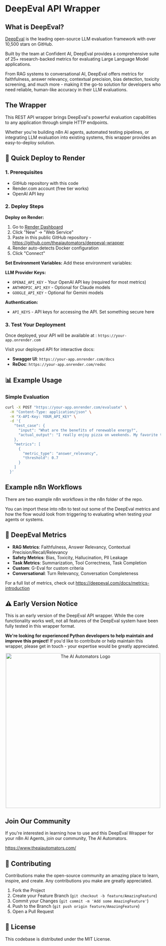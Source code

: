 # DeepEval API Wrapper

## What is DeepEval?

[DeepEval](https://github.com/confident-ai/deepeval) is the leading open-source LLM evaluation framework with over 10,500 stars on GitHub. 

Built by the team at Confident AI, DeepEval provides a comprehensive suite of 25+ research-backed metrics for evaluating Large Language Model applications. 

From RAG systems to conversational AI, DeepEval offers metrics for faithfulness, answer relevancy, contextual precision, bias detection, toxicity screening, and much more - making it the go-to solution for developers who need reliable, human-like accuracy in their LLM evaluations.

## The Wrapper

This REST API wrapper brings DeepEval's powerful evaluation capabilities to any application through simple HTTP endpoints. 

Whether you're building n8n AI agents, automated testing pipelines, or integrating LLM evaluation into existing systems, this wrapper provides an easy-to-deploy solution.

## 🚀 Quick Deploy to Render

### 1. Prerequisites
- GitHub repository with this code
- Render.com account (free tier works)
- OpenAI API key

### 2. Deploy Steps

**Deploy on Render:**
1. Go to [Render Dashboard](https://dashboard.render.com)
2. Click "New" → "Web Service"
3. Paste in this public GitHub repository - https://github.com/theaiautomators/deepeval-wrapper
4. Render auto-detects Docker configuration
5. Click "Connect"

**Set Environment Variables:**
Add these environment variables:

**LLM Provider Keys:**
- `OPENAI_API_KEY` - Your OpenAI API key (required for most metrics)
- `ANTHROPIC_API_KEY` - Optional for Claude models  
- `GOOGLE_API_KEY` - Optional for Gemini models

**Authentication:**
- `API_KEYS` - API keys for accessing the API. Set something secure here

### 3. Test Your Deployment

Once deployed, your API will be available at : `https://your-app.onrender.com`

Visit your deployed API for interactive docs:
- **Swagger UI**: `https://your-app.onrender.com/docs`
- **ReDoc**: `https://your-app.onrender.com/redoc`

## 📊 Example Usage

### Simple Evaluation

```bash
curl -X POST "https://your-app.onrender.com/evaluate" \
  -H "Content-Type: application/json" \
  -H "X-API-Key: YOUR_API_KEY" \
  -d '{
    "test_case": {
      "input": "What are the benefits of renewable energy?",
      "actual_output": "I really enjoy pizza on weekends. My favorite toppings are pepperoni and mushrooms."
    },
    "metrics": [
      {
        "metric_type": "answer_relevancy",
        "threshold": 0.7
      }
    ]
  }'
```
## Example n8n Workflows

There are two example n8n workflows in the n8n folder of the repo.

You can import these into n8n to test out some of the DeepEval metrics and how the flow would look from triggering to evaluating when testing your agents or systems.

## 🎯 DeepEval Metrics

- **RAG Metrics**: Faithfulness, Answer Relevancy, Contextual Precision/Recall/Relevancy
- **Safety Metrics**: Bias, Toxicity, Hallucination, PII Leakage  
- **Task Metrics**: Summarization, Tool Correctness, Task Completion
- **Custom**: G-Eval for custom criteria
- **Conversational**: Turn Relevancy, Conversation Completeness

For a full list of metrics, check out https://deepeval.com/docs/metrics-introduction

## ⚠️ Early Version Notice

This is an early version of the DeepEval API wrapper. While the core functionality works well, not all features of the DeepEval system have been fully tested in this wrapper format. 

**We're looking for experienced Python developers to help maintain and improve this project!** If you'd like to contribute or help maintain this wrapper, please get in touch - your expertise would be greatly appreciated.

<p align="center">
  <img src="https://www.theaiautomators.com/wp-content/uploads/2025/07/Group-2652.png" alt="The AI Automators Logo" width="500"/>
</p>

## Join Our Community

If you're interested in learning how to use and this DeepEval Wrapper for your n8n AI Agents, join our community, The AI Automators.

https://www.theaiautomators.com/

## 🤝 Contributing

Contributions make the open-source community an amazing place to learn, inspire, and create. Any contributions you make are greatly appreciated.

1. Fork the Project
2. Create your Feature Branch (`git checkout -b feature/AmazingFeature`)
3. Commit your Changes (`git commit -m 'Add some AmazingFeature'`)
4. Push to the Branch (`git push origin feature/AmazingFeature`)
5. Open a Pull Request

## 📄 License

This codebase is distributed under the MIT License.